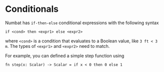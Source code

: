 # Conditionals

Numbat has `if-then-else` conditional expressions with the following
syntax
``` nbt
if <cond> then <expr1> else <expr2>
```
where `<cond>` is a condition that evaluates to a Boolean value, like
`3 ft < 3 m`. The types of `<expr1>` and `<expr2>` need to match.

For example, you can defined a simple step function using

```nbt
fn step(x: Scalar) -> Scalar = if x < 0 then 0 else 1
```

